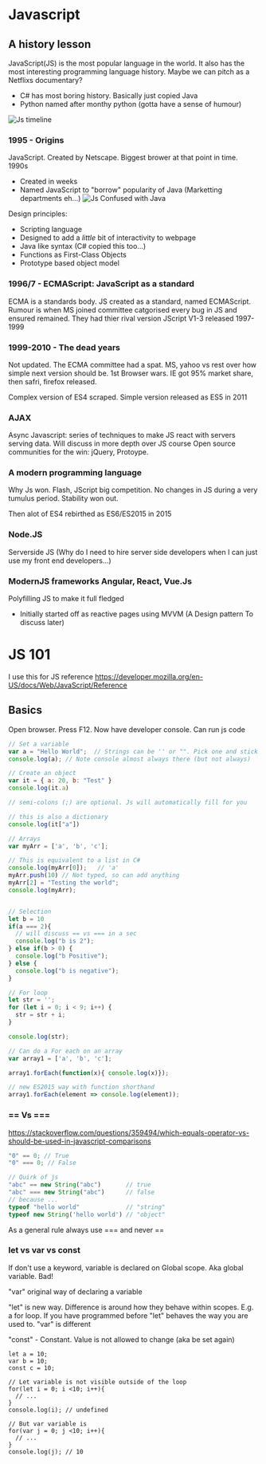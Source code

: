 # Javascript

## A history lesson
JavaScript(JS) is the most popular language in the world. It also has the most interesting programming language history. Maybe we can pitch as a Netflixs documentary? 
- C# has most boring history. Basically just copied Java
- Python named after monthy python (gotta have a sense of humour)

![Js timeline](https://miro.medium.com/max/1000/1*f6g--taiqSYTIJY5WUx7tw.jpeg)
### 1995 - Origins
JavaScript. Created by Netscape. Biggest brower at that point in time. 1990s
- Created in weeks
- Named JavaScript to "borrow" popularity of Java (Marketting departments eh...)
![Js Confused with Java](/Javascript/Week20_Intro.Js/jswiki.JPG)

Design principles:
- Scripting language
- Designed to add a *little* bit of interactivity to webpage
- Java like syntax (C# copied this too...)
- Functions as First-Class Objects
- Prototype based object model


### 1996/7 - ECMAScript: JavaScript as a standard
ECMA is a standards body. JS created as a standard, named ECMAScript.
Rumour is when MS joined committee catgorised every bug in JS and ensured remained. They had thier rival version JScript
V1-3 released 1997-1999

### 1999-2010 - The dead years
Not updated. The ECMA committee had a spat. MS, yahoo vs rest over how simple next version should be.
1st Browser wars. IE got 95% market share, then safri, firefox released.

Complex version of ES4 scraped. Simple version released as ES5 in 2011

### AJAX
Async Javascript: series of techniques to make JS react with servers serving data. Will discuss in more depth over JS course
Open source communities for the win: jQuery, Protoype.

### A modern programming language
Why Js won. Flash, JScript big competition. No changes in JS during a very tumulus period. Stability won out.

Then alot of ES4 rebirthed as ES6/ES2015 in 2015

### Node.JS 
Serverside JS (Why do I need to hire server side developers when I can just use my front end developers...)

### ModernJS frameworks Angular, React, Vue.Js
Polyfilling JS to make it full fledged
- Initially started off as reactive pages using MVVM (A Design pattern To discuss later) 


# JS 101
I use this for JS reference https://developer.mozilla.org/en-US/docs/Web/JavaScript/Reference

## Basics
Open browser. Press F12. Now have developer console. Can run js code
```js
// Set a variable
var a = "Hello World";  // Strings can be '' or "". Pick one and stick to it for your code
console.log(a); // Note console almost always there (but not always)

// Create an object
var it = { a: 20, b: "Test" }
console.log(it.a)

// semi-colons (;) are optional. Js will automatically fill for you

// this is also a dictionary
console.log(it["a"])

// Arrays
var myArr = ['a', 'b', 'c'];

// This is equivalent to a list in C#
console.log(myArr[0]);   // 'a'
myArr.push(10) // Not typed, so can add anything
myArr[2] = "Testing the world";
console.log(myArr);


// Selection
let b = 10
if(a === 2){
  // will discuss == vs === in a sec
  console.log("b is 2");
} else if(b > 0) {
  console.log("b Positive");
} else {
  console.log("b is negative");
}

// For loop
let str = '';
for (let i = 0; i < 9; i++) {
  str = str + i;
}

console.log(str);

// Can do a For each on an array
var array1 = ['a', 'b', 'c'];

array1.forEach(function(x){ console.log(x)});

// new ES2015 way with function shorthand
array1.forEach(element => console.log(element));

```

### == Vs ===
https://stackoverflow.com/questions/359494/which-equals-operator-vs-should-be-used-in-javascript-comparisons
```js
"0" == 0; // True
"0" === 0; // False

// Quirk of js
"abc" == new String("abc")       // true
"abc" === new String("abc")      // false
// because ...
typeof "hello world"             // "string"
typeof new String('hello world') // "object"
```

As a general rule always use === and never ==


### let vs var vs const
If don't use a keyword, variable is declared on Global scope. Aka global variable. Bad!

"var" original way of declaring a variable

"let" is new way. Difference is around how they behave within scopes. E.g. a for loop. If you have programmed before "let" behaves the way you are used to. "var" is different

"const" - Constant. Value is not allowed to change (aka be set again)


```
let a = 10;
var b = 10;
const c = 10;

// Let variable is not visible outside of the loop
for(let i = 0; i <10; i++){
  // ...
}
console.log(i); // undefined

// But var variable is
for(var j = 0; j <10; i++){
  // ...
}
console.log(j); // 10

```
